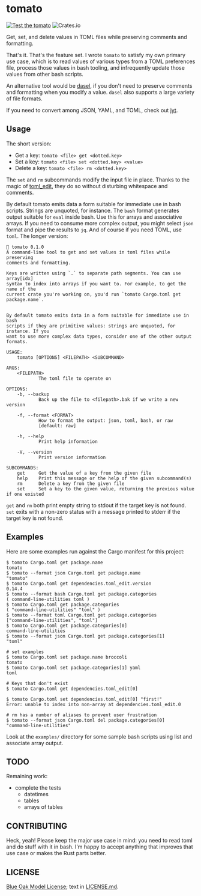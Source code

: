 # tomato

[![Test the tomato](https://github.com/ceejbot/tomato/actions/workflows/test.yaml/badge.svg)](https://github.com/ceejbot/tomato/actions/workflows/test.yaml) ![Crates.io](https://img.shields.io/crates/v/tomato-toml)

Get, set, and delete values in TOML files while preserving comments and formatting.

That's it. That's the feature set. I wrote `tomato` to satisfy my own primary use
case, which is to read values of various types from a TOML preferences file,
process those values in bash tooling, and infrequently update those values from
other bash scripts.

An alternative tool would be [dasel](https://daseldocs.tomwright.me), if you
don't need to preserve comments and formatting when you modify a value. `dasel`
also supports a large variety of file formats.

If you need to convert among JSON, YAML, and TOML, check out
[jyt](https://github.com/ken-matsui/jyt).

## Usage

The short version:

* Get a key: `tomato <file> get <dotted.key>`
* Set a key: `tomato <file> set <dotted.key> <value>`
* Delete a key: `tomato <file> rm <dotted.key>`

The `set` and `rm` subcommands modify the input file in place. Thanks to the magic of
[toml_edit](https://lib.rs/crates/toml_edit), they do so without disturbing whitespace
and comments.

By default tomato emits data a form suitable for immediate use in bash scripts.
Strings are unquoted, for instance. The `bash` format generates output suitable
for `eval` inside bash. Use this for arrays and associative arrays. If you need
to consume more complex output, you might select `json` format and pipe the
results to `jq`. And of course if you need TOML, use `toml`.
The longer version:

```text
🍅 tomato 0.1.0
A command-line tool to get and set values in toml files while preserving
comments and formatting.

Keys are written using `.` to separate path segments. You can use array[idx]
syntax to index into arrays if you want to. For example, to get the name of the
current crate you're working on, you'd run `tomato Cargo.toml get package.name`.


By default tomato emits data in a form suitable for immediate use in bash
scripts if they are primitive values: strings are unquoted, for instance. If you
want to use more complex data types, consider one of the other output formats.

USAGE:
	tomato [OPTIONS] <FILEPATH> <SUBCOMMAND>

ARGS:
	<FILEPATH>
			The toml file to operate on

OPTIONS:
	-b, --backup
			Back up the file to <filepath>.bak if we write a new version

	-f, --format <FORMAT>
			How to format the output: json, toml, bash, or raw
			[default: raw]

	-h, --help
			Print help information

	-V, --version
			Print version information

SUBCOMMANDS:
	get     Get the value of a key from the given file
	help    Print this message or the help of the given subcommand(s)
	rm      Delete a key from the given file
	set     Set a key to the given value, returning the previous value if one existed
```

`get` and `rm` both print empty string to stdout if the target key is not found. `set`
exits with a non-zero status with a message printed to stderr if the target key is not found.

## Examples

Here are some examples run against the Cargo manifest for this project:

```shell
$ tomato Cargo.toml get package.name
tomato
$ tomato --format json Cargo.toml get package.name
"tomato"
$ tomato Cargo.toml get dependencies.toml_edit.version
0.14.4
$ tomato --format bash Cargo.toml get package.categories
( command-line-utilities toml )
$ tomato Cargo.toml get package.categories
( "command-line-utilities" "toml" )
$ tomato --format toml Cargo.toml get package.categories
["command-line-utilities", "toml"]
$ tomato Cargo.toml get package.categories[0]
command-line-utilities
$ tomato --format json Cargo.toml get package.categories[1]
"toml"

# set examples
$ tomato Cargo.toml set package.name broccoli
tomato
$ tomato Cargo.toml set package.categories[1] yaml
toml

# Keys that don't exist
$ tomato Cargo.toml get dependencies.toml_edit[0]

$ tomato Cargo.toml set dependencies.toml_edit[0] "first!"
Error: unable to index into non-array at dependencies.toml_edit.0

# rm has a number of aliases to prevent user frustration
$ tomato --format json Cargo.toml del package.categories[0]
"command-line-utilities"
```

Look at the `examples/` directory for some sample bash scripts using list and associate array output.

## TODO

Remaining work:

- complete the tests
	- datetimes
	- tables
	- arrays of tables

## CONTRIBUTING

Heck, yeah! Please keep the major use case in mind: you need to read toml and do stuff
with it in bash. I'm happy to accept anything that improves that use case or makes the Rust
parts better.

## LICENSE

[Blue Oak Model License](https://blueoakcouncil.org/license/1.0.0); text in [LICENSE.md](./LICENSE.md).
